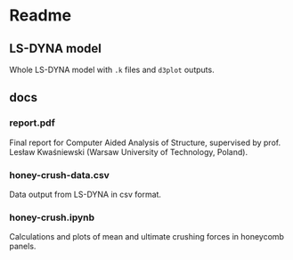 # Readme

## LS-DYNA model

Whole LS-DYNA model with <code>.k</code> files and <code>d3plot</code> outputs.

## docs

### report.pdf

Final report for Computer Aided Analysis of Structure, supervised by prof. Lesław Kwaśniewski (Warsaw University of Technology, Poland).

### honey-crush-data.csv

Data output from LS-DYNA in csv format.

### honey-crush.ipynb

Calculations and plots of mean and ultimate crushing forces in honeycomb panels.